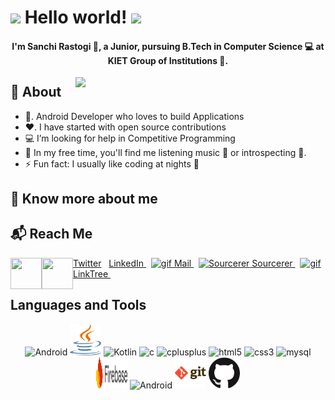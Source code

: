 # <img src="https://github.com/TheDudeThatCode/TheDudeThatCode/blob/master/Assets/Hi.gif" width="29px"> Hello world!&nbsp;<img src="https://github.com/TheDudeThatCode/TheDudeThatCode/blob/master/Assets/Earth.gif" width="24px">    
#### <p align="center">I'm Sanchi Rastogi 👧, a Junior, pursuing B.Tech in Computer Science 💻 at KIET Group of Institutions 🏫.</p>

<img align="right"  src="https://github.com/sanchi0204/sanchi0204/blob/master/Picture1.png" width="400px" />

## 🧐 About
- 📱. Android Developer who loves to build Applications 
- ❤️. I have started with open source contributions 
- 💻 I’m looking for help in Competitive Programming
- 🎨 In my free time, you'll find me listening music 🎵 or introspecting 💭.
- ⚡ Fun fact: I usually like coding at nights 🌙 

## 💬 Know more about me

## 📬 Reach Me 
<a href="https://twitter.com/SanchiRastogi1"> 
         <img align="left" src="https://github.com/sanchi0204/sanchi0204/blob/master/icons8-twitter-48.png" width="50" height="50"/>Twitter</a> 
                           &nbsp 
   <a href="https://www.linkedin.com/in/sanchirastogi/">
    <img align="left" src="https://github.com/sanchi0204/sanchi0204/blob/master/icons8-linkedin-48.png" width="50" height="50"/> LinkedIn
  </a>&nbsp
   <a href="mailto:sanchirastogi02@gmail.com"">
    <img alt="gif" src="https://github.com/sanchi0204/sanchi0204/blob/master/icons8-gmail-48.png" width="50" height="50"/> Mail
  </a>&nbsp        
  <a href="https://sourcerer.io/sanchi0204">
    <img src=https://user-images.githubusercontent.com/20287615/34189346-d426d4c2-e4ef-11e7-9da4-cc76a1ed111d.png alt="Sourcerer" width="40" height="40"/> Sourcerer
  </a>&nbsp
           <a href="https://linktr.ee/Sanchi_Rastogi">
    <img alt="gif" src="https://github.com/sanchi0204/sanchi0204/blob/master/icons8-linktree-48.png" width="50" height="50"/>LinkTree
  </a>&nbsp

## Languages and Tools

<p align="center"><img src="https://raw.githubusercontent.com/gilbarbara/logos/master/logos/android-icon.svg" alt="Android" width="50" height="50"/> <img src="https://raw.githubusercontent.com/gilbarbara/logos/master/logos/java.svg" alt="Java" width="50" height="50"/> <img src="https://raw.githubusercontent.com/gilbarbara/logos/master/logos/kotlin.svg" alt="Kotlin" width="50" height="50"/>  <img src="https://devicons.github.io/devicon/devicon.git/icons/c/c-original.svg" alt="c" width="50" height="50"/> <img src="https://devicons.github.io/devicon/devicon.git/icons/cplusplus/cplusplus-original.svg" alt="cplusplus" width="50" height="50"/> <img src="https://devicons.github.io/devicon/devicon.git/icons/html5/html5-original-wordmark.svg" alt="html5" width="50" height="50"/> <img src="https://devicons.github.io/devicon/devicon.git/icons/css3/css3-original-wordmark.svg" alt="css3" width="50" height="50"/> <img src="https://devicons.github.io/devicon/devicon.git/icons/mysql/mysql-original-wordmark.svg" alt="mysql" width="50" height="50"/> <img src="https://raw.githubusercontent.com/gilbarbara/logos/master/logos/firebase.svg" alt="Firebase" width="50" height="50"/> <img src="https://raw.githubusercontent.com/gilbarbara/logos/master/logos/figma.svg" alt="Android" width="50" height="50"/> <img src="https://raw.githubusercontent.com/github/explore/80688e429a7d4ef2fca1e82350fe8e3517d3494d/topics/git/git.png" alt="Firebase" width="50" height="50"/> <img src="https://raw.githubusercontent.com/github/explore/78df643247d429f6cc873026c0622819ad797942/topics/github/github.png" alt="Android" width="50" height="50"/></p>



